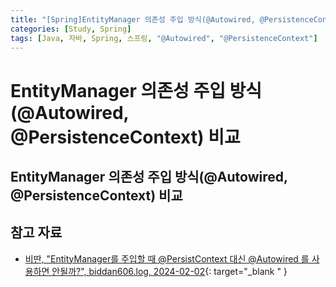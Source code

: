 ```yaml
---
title: "[Spring]EntityManager 의존성 주입 방식(@Autowired, @PersistenceContext) 비교"
categories: [Study, Spring]
tags: [Java, 자바, Spring, 스프링, "@Autowired", "@PersistenceContext"]
---
```


# EntityManager 의존성 주입 방식(@Autowired, @PersistenceContext) 비교

## EntityManager 의존성 주입 방식(@Autowired, @PersistenceContext) 비교

## 참고 자료

- [비딴, "EntityManager를 주입할 때 @PersistContext 대신 @Autowired 를 사용하면 안될까?", biddan606.log, 2024-02-02](https://velog.io/@biddan606/EntityManager%EB%A5%BC-%EC%A3%BC%EC%9E%85%ED%95%A0-%EB%95%8C-Autowired-vs-PersistContext){: target="_blank " }